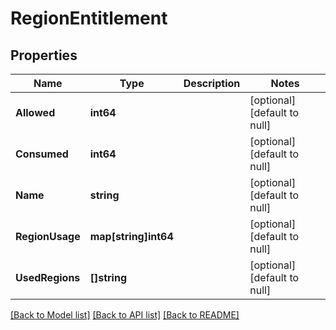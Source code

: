 # RegionEntitlement

## Properties

Name | Type | Description | Notes
------------ | ------------- | ------------- | -------------
**Allowed** | **int64** |  | [optional] [default to null]
**Consumed** | **int64** |  | [optional] [default to null]
**Name** | **string** |  | [optional] [default to null]
**RegionUsage** | **map[string]int64** |  | [optional] [default to null]
**UsedRegions** | **[]string** |  | [optional] [default to null]

[[Back to Model list]](../README.md#documentation-for-models) [[Back to API list]](../README.md#documentation-for-api-endpoints) [[Back to README]](../README.md)

